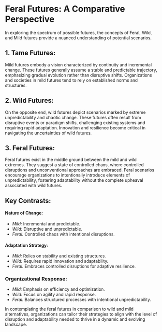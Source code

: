 # Feral Futures: A Comparative Perspective
In exploring the spectrum of possible futures, the concepts of Feral, Wild, and Mild futures provide a nuanced understanding of potential scenarios.

## 1. **Tame Futures:**
   Mild futures embody a vision characterized by continuity and incremental change. These futures generally assume a stable and predictable trajectory, emphasizing gradual evolution rather than disruptive shifts. Organizations and societies in mild futures tend to rely on established norms and structures.
## 2. **Wild Futures:**
   On the opposite end, wild futures depict scenarios marked by extreme unpredictability and chaotic change. These futures often result from disruptive events or paradigm shifts, challenging existing systems and requiring rapid adaptation. Innovation and resilience become critical in navigating the uncertainties of wild futures.
## 3. **Feral Futures:**
   Feral futures exist in the middle ground between the mild and wild extremes. They suggest a state of controlled chaos, where controlled disruptions and unconventional approaches are embraced. Feral scenarios encourage organizations to intentionally introduce elements of unpredictability, fostering adaptability without the complete upheaval associated with wild futures.
## Key Contrasts:
#### **Nature of Change:**
   - *Mild:* Incremental and predictable.
   - *Wild:* Disruptive and unpredictable.
   - *Feral:* Controlled chaos with intentional disruptions.
#### **Adaptation Strategy:**
   - *Mild:* Relies on stability and existing structures.
   - *Wild:* Requires rapid innovation and adaptability.
   - *Feral:* Embraces controlled disruptions for adaptive resilience.
### **Organizational Response:**
   - *Mild:* Emphasis on efficiency and optimization.
   - *Wild:* Focus on agility and rapid response.
   - *Feral:* Balances structured processes with intentional unpredictability.

In contemplating the feral futures in comparison to wild and mild alternatives, organizations can tailor their strategies to align with the level of disruption and adaptability needed to thrive in a dynamic and evolving landscape.
